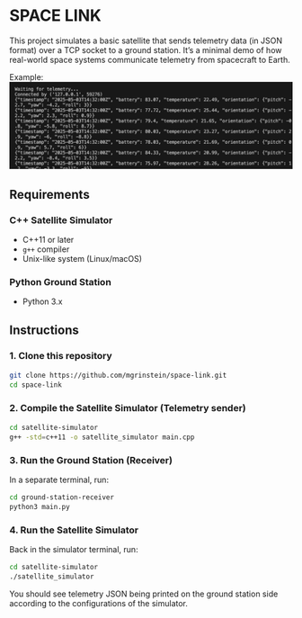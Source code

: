 # SPACE LINK

This project simulates a basic satellite that sends telemetry data (in JSON format) over a TCP socket to a ground station. It’s a minimal demo of how real-world space systems communicate telemetry from spacecraft to Earth.

Example:
![example](./output_example.png)


## Requirements

### C++ Satellite Simulator
- C++11 or later
- `g++` compiler
- Unix-like system (Linux/macOS)

### Python Ground Station
- Python 3.x

## Instructions

### 1. Clone this repository
```bash
git clone https://github.com/mgrinstein/space-link.git
cd space-link
```

### 2. Compile the Satellite Simulator (Telemetry sender)

```bash
cd satellite-simulator
g++ -std=c++11 -o satellite_simulator main.cpp
```

### 3. Run the Ground Station (Receiver)
In a separate terminal, run:
```bash
cd ground-station-receiver
python3 main.py
```

### 4. Run the Satellite Simulator
Back in the simulator terminal, run:
```bash
cd satellite-simulator
./satellite_simulator
```
You should see telemetry JSON being printed on the ground station side according to the configurations of the simulator.